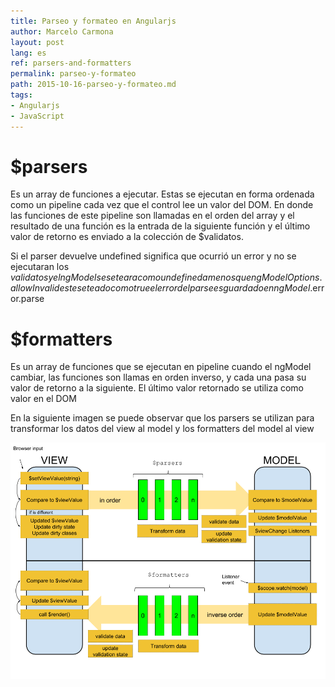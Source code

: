 ```yaml
---
title: Parseo y formateo en Angularjs
author: Marcelo Carmona
layout: post
lang: es
ref: parsers-and-formatters
permalink: parseo-y-formateo
path: 2015-10-16-parseo-y-formateo.md
tags:
- Angularjs
- JavaScript
---
```


# $parsers
Es un array de funciones a ejecutar. Estas se ejecutan en forma ordenada como un pipeline cada vez que el control lee un valor del DOM. En donde las funciones de este pipeline son llamadas en el orden del array y el resultado de una función es la entrada de la siguiente función y el último valor de retorno es enviado a la colección de $validatos.

Si el parser devuelve undefined significa que ocurrió un error y no se ejecutaran los $validatos y el ngModel se seteara como undefined a menos que ngModelOptions.allowInvalid este seteado como true el error del parse es guardado en ngModel.$error.parse

# $formatters
Es un array de funciones que se ejecutan en pipeline cuando el ngModel cambiar, las funciones son llamas en orden inverso, y cada una pasa su valor de retorno a la siguiente. El último valor retornado se utiliza como valor en el DOM

En la siguiente imagen se puede observar que los parsers se utilizan para transformar los datos del view al model y los formatters del model al view 

<img src="/img/posts/ng-model-flow.png">


